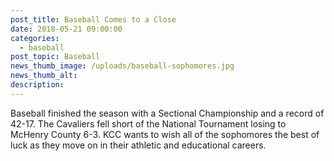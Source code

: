 ```yaml
---
post_title: Baseball Comes to a Close
date: 2018-05-21 09:00:00
categories:
  - baseball
post_topic: Baseball
news_thumb_image: /uploads/baseball-sophomores.jpg
news_thumb_alt:
description:
---
```


Baseball finished the season with a Sectional Championship and a record of 42-17. The Cavaliers fell short of the National Tournament losing to McHenry County 6-3. KCC wants to wish all of the sophomores the best of luck as they move on in their athletic and educational careers.
